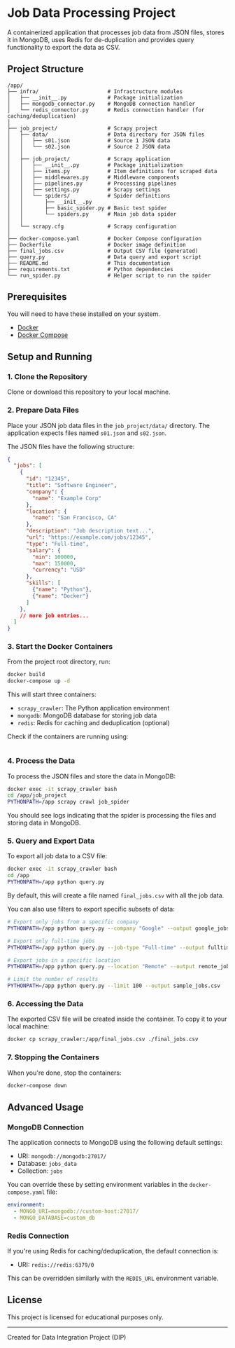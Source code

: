 # Job Data Processing Project

A containerized application that processes job data from JSON files, stores it in MongoDB, uses Redis for de-duplication and provides query functionality to export the data as CSV.

## Project Structure

```
/app/
├── infra/                      # Infrastructure modules
│   ├── __init__.py             # Package initialization
│   ├── mongodb_connector.py    # MongoDB connection handler
│   └── redis_connector.py      # Redis connection handler (for caching/deduplication)
│
├── job_project/                # Scrapy project
│   ├── data/                   # Data directory for JSON files
│   │   ├── s01.json            # Source 1 JSON data
│   │   └── s02.json            # Source 2 JSON data
│   │
│   ├── job_project/            # Scrapy application
│   │   ├── __init__.py         # Package initialization
│   │   ├── items.py            # Item definitions for scraped data
│   │   ├── middlewares.py      # Middleware components 
│   │   ├── pipelines.py        # Processing pipelines
│   │   ├── settings.py         # Scrapy settings
│   │   └── spiders/            # Spider definitions
│   │       ├── __init__.py
│   │       ├── basic_spider.py # Basic test spider
│   │       └── spiders.py      # Main job data spider
│   │
│   └── scrapy.cfg              # Scrapy configuration
│
├── docker-compose.yaml         # Docker Compose configuration
├── Dockerfile                  # Docker image definition
├── final_jobs.csv              # Output CSV file (generated)
├── query.py                    # Data query and export script
├── README.md                   # This documentation
├── requirements.txt            # Python dependencies
└── run_spider.py               # Helper script to run the spider
```

## Prerequisites

You will need to have these installed on your system.
- [Docker](https://docs.docker.com/get-docker/)
- [Docker Compose](https://docs.docker.com/compose/install/)

## Setup and Running

### 1. Clone the Repository

Clone or download this repository to your local machine.

### 2. Prepare Data Files

Place your JSON job data files in the `job_project/data/` directory. The application expects files named `s01.json` and `s02.json`.

The JSON files have the following structure:
```json
{
  "jobs": [
    {
      "id": "12345",
      "title": "Software Engineer",
      "company": {
        "name": "Example Corp"
      },
      "location": {
        "name": "San Francisco, CA"
      },
      "description": "Job description text...",
      "url": "https://example.com/jobs/12345",
      "type": "Full-time",
      "salary": {
        "min": 100000,
        "max": 150000,
        "currency": "USD"
      },
      "skills": [
        {"name": "Python"},
        {"name": "Docker"}
      ]
    },
    // more job entries...
  ]
}
```

### 3. Start the Docker Containers

From the project root directory, run:

```bash
docker build 
docker-compose up -d
```

This will start three containers:
- `scrapy_crawler`: The Python application environment
- `mongodb`: MongoDB database for storing job data
- `redis`: Redis for caching and deduplication (optional)

Check if the containers are running using:

```docker ps
```

### 4. Process the Data

To process the JSON files and store the data in MongoDB:

```bash
docker exec -it scrapy_crawler bash
cd /app/job_project
PYTHONPATH=/app scrapy crawl job_spider
```

You should see logs indicating that the spider is processing the files and storing data in MongoDB.

### 5. Query and Export Data

To export all job data to a CSV file:

```bash
docker exec -it scrapy_crawler bash
cd /app
PYTHONPATH=/app python query.py
```

By default, this will create a file named `final_jobs.csv` with all the job data.

You can also use filters to export specific subsets of data:

```bash
# Export only jobs from a specific company
PYTHONPATH=/app python query.py --company "Google" --output google_jobs.csv

# Export only full-time jobs
PYTHONPATH=/app python query.py --job-type "Full-time" --output fulltime_jobs.csv

# Export jobs in a specific location
PYTHONPATH=/app python query.py --location "Remote" --output remote_jobs.csv

# Limit the number of results
PYTHONPATH=/app python query.py --limit 100 --output sample_jobs.csv
```

### 6. Accessing the Data

The exported CSV file will be created inside the container. To copy it to your local machine:

```bash
docker cp scrapy_crawler:/app/final_jobs.csv ./final_jobs.csv
```

### 7. Stopping the Containers

When you're done, stop the containers:

```bash
docker-compose down
```

## Advanced Usage

### MongoDB Connection

The application connects to MongoDB using the following default settings:
- URI: `mongodb://mongodb:27017/`
- Database: `jobs_data`
- Collection: `jobs`

You can override these by setting environment variables in the `docker-compose.yaml` file:
```yaml
environment:
  - MONGO_URI=mongodb://custom-host:27017/
  - MONGO_DATABASE=custom_db
```

### Redis Connection

If you're using Redis for caching/deduplication, the default connection is:
- URI: `redis://redis:6379/0`

This can be overridden similarly with the `REDIS_URL` environment variable.

## License

This project is licensed for educational purposes only.

---

Created for Data Integration Project (DIP)